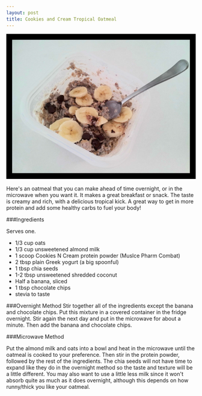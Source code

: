 ```yaml
---
layout: post
title: Cookies and Cream Tropical Oatmeal 
---
```


![Cookies and Cream Tropical Oatmeal](/images/cookies_and_cream_tropical_oatmeal.jpg)

Here's an oatmeal that you can make ahead of time overnight, or in the microwave when you want it. It makes a great breakfast or snack. The taste is creamy and rich, with a delicious tropical kick. A great way to get in more protein and add some healthy carbs to fuel your body! 

###Ingredients

Serves one.

- 1/3 cup oats
- 1/3 cup unsweetened almond milk
- 1 scoop Cookies N Cream protein powder (Muslce Pharm Combat)
- 2 tbsp plain Greek yogurt (a big spoonful) 
- 1 tbsp chia seeds
- 1-2 tbsp unsweetened shredded coconut
- Half a banana, sliced
- 1 tbsp chocolate chips
- stevia to taste

###Overnight Method 
Stir together all of the ingredients except the banana and chocolate chips. Put this mixture in a covered container in the fridge overnight. Stir again the next day and put in the microwave for about a minute. Then add the banana and chocolate chips. 

###Microwave Method

Put the almond milk and oats into a bowl and heat in the microwave until the oatmeal is cooked to your preference. Then stir in the protein powder, followed by the rest of the ingredients. The chia seeds will not have time to expand like they do in the overnight method so the taste and texture will be a little different. You may also want to use a little less milk since it won't absorb quite as much as it does overnight, although this depends on how runny/thick you like your oatmeal. 



  

